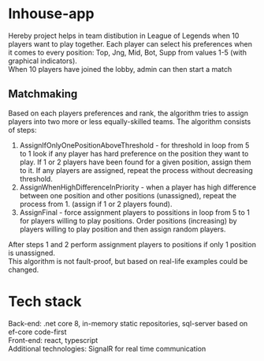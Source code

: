 # Inhouse-app
Hereby project helps in team distibution in League of Legends when 10 players want to play together. Each player can select his preferences when it comes to every position: Top, Jng, Mid, Bot, Supp from values 1-5 (with graphical indicators).\
When 10 players have joined the lobby, admin can then start a match

## Matchmaking
Based on each players preferences and rank, the algorithm tries to assign players into two more or less equally-skilled teams.
The algorithm consists of steps:
1. AssignIfOnlyOnePositionAboveThreshold - for threshold in loop from 5 to 1 look if any player has hard preference on the position they want to play. If 1 or 2 players have been found for a given position, assign them to it. If any players are assigned, repeat the process without decreasing threshold.
2. AssignWhenHighDifferenceInPriority - when a player has high difference between one position and other positions (unassigned), repeat the process from 1. (assign if 1 or 2 players found).
3. AssignFinal - force assignment players to possitions in loop from 5 to 1 for players willing to play positions. Order positions (increasing) by players willing to play position and then assign random players.
   
After steps 1 and 2 perform assignment players to positions if only 1 position is unassigned.\
This algorithm is not fault-proof, but based on real-life examples could be changed.

 # Tech stack
 Back-end: .net core 8, in-memory static repositories, sql-server based on ef-core code-first\
 Front-end: react, typescript\
 Additional technologies: SignalR for real time communication
